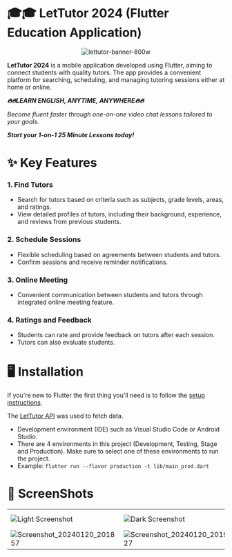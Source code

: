 # 🎓🎓 LetTutor 2024 (Flutter Education Application)
<p align="center">
 <img  alt="lettutor-banner-800w" src="https://github.com/duongminhhieu/Advanced-Mobile-Programming/assets/76527212/1ac187a1-33a8-46d1-a177-484b2bca37b9">
</p>

**LetTutor 2024** is a mobile application developed using Flutter, aiming to connect students with quality tutors. The app provides a convenient platform for searching, scheduling, and managing tutoring sessions either at home or online.

***🔥🔥LEARN ENGLISH,
ANYTIME, ANYWHERE🔥🔥***

*Become fluent faster through one-on-one video chat lessons tailored to your goals.*

***Start your 1-on-1
25 Minute Lessons today!***

# ✨ Key Features

### 1. Find Tutors
- Search for tutors based on criteria such as subjects, grade levels, areas, and ratings.
- View detailed profiles of tutors, including their background, experience, and reviews from previous students.

### 2. Schedule Sessions
- Flexible scheduling based on agreements between students and tutors.
- Confirm sessions and receive reminder notifications.

### 3. Online Meeting
- Convenient communication between students and tutors through integrated online meeting feature.

### 4. Ratings and Feedback
- Students can rate and provide feedback on tutors after each session.
- Tutors can also evaluate students.

# 🖥️ Installation

If you're new to Flutter the first thing you'll need is to follow the [setup instructions](https://flutter.dev/docs/get-started/install). 

The [LetTutor API](https://www.postman.com/lively-astronaut-285000/workspace/lettutor) was used to fetch data. <br>

- Development environment (IDE) such as Visual Studio Code or Android Studio.
- There are 4 environments in this project (Development, Testing, Stage and Production). Make sure to select one of these environments to run the project.
- Example: `flutter run --flavor production -t lib/main_prod.dart`

# 📸 ScreenShots
|  |  |  |
|-------|------|--------|
| ![Light Screenshot](https://github.com/duongminhhieu/Advanced-Mobile-Programming/assets/76527212/e5923c20-ec47-49f5-9608-4ec808423a61) | ![Dark Screenshot](https://github.com/duongminhhieu/Advanced-Mobile-Programming/assets/76527212/65295077-c2d2-4bfc-acfa-023739e7d766) |![Screenshot_20240120_201822](https://github.com/duongminhhieu/Advanced-Mobile-Programming/assets/76527212/08a70dad-0d55-4120-aef7-05aacc7dc2b5)|
| ![Screenshot_20240120_201857](https://github.com/duongminhhieu/Advanced-Mobile-Programming/assets/76527212/159781f3-97ec-4605-8437-a8b6bc4c8abd) | ![Screenshot_20240120_201927](https://github.com/duongminhhieu/Advanced-Mobile-Programming/assets/76527212/4f5a4f89-b09c-422c-b39d-babf5ca431c6) |![Screenshot_20240120_202726](https://github.com/duongminhhieu/Advanced-Mobile-Programming/assets/76527212/611553b7-bf62-4086-82ae-b2b12da6e626) | ![Screenshot_20240120_203220](https://github.com/duongminhhieu/Advanced-Mobile-Programming/assets/76527212/ad8b89e9-ee05-46c7-911f-83a7f6fba0e4) | ![Screenshot_20240120_202847](https://github.com/duongminhhieu/Advanced-Mobile-Programming/assets/76527212/a7412514-17d1-45db-a902-5a78706e5dcc) | ![Screenshot_20240120_202816](https://github.com/duongminhhieu/Advanced-Mobile-Programming/assets/76527212/3715f76b-ab67-4242-8419-2c1cd70ace5f) | ![Screenshot_20240120_202800](https://github.com/duongminhhieu/Advanced-Mobile-Programming/assets/76527212/85c88da8-7b93-44be-9b4a-c280c27873c7)

